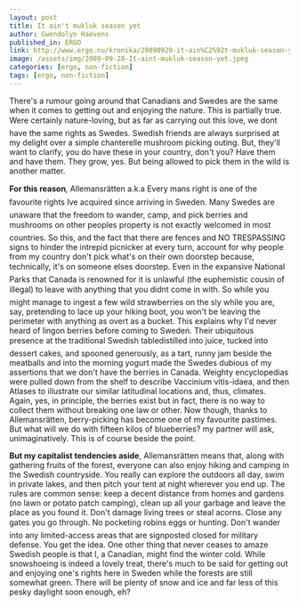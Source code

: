 ```yaml
---
layout: post
title: It ain't mukluk season yet
author: Gwendolyn Haevens
published_in: ERGO
link: http://www.ergo.nu/kronika/20090929-it-ain%C2%92t-mukluk-season-yet
image: /assets/img/2009-09-28-It-aint-mukluk-season-yet.jpeg
categories: [ergo, non-fiction]
tags: [ergo, non-fiction]
---
```

There's a rumour going around that Canadians and Swedes are the same when it comes to getting out and enjoying the nature. This is partially true. <!--more-->
Were certainly nature-loving, but as far as carrying out this love, we dont have the same rights as Swedes. Swedish friends are always surprised at my delight over a simple chanterelle mushroom picking outing. But, they'll want to clarify, you do have these in your country, don't you? Have them and have them. They grow, yes. But being allowed to pick them in the wild is another matter.

**For this reason**, Allemansrätten a.k.a Every mans right is one of the favourite rights Ive acquired since arriving in Sweden. Many Swedes are unaware that the freedom to wander, camp, and pick berries and mushrooms on other peoples property is not exactly welcomed in most countries. So this, and the fact that there are fences and NO TRESPASSING signs to hinder the intrepid picnicker at every turn, account for why people from my country don't pick what's on their own doorstep because, technically, it's on someone elses doorstep. Even in the expansive National Parks that Canada is renowned for it is unlawful (the euphemistic cousin of illegal) to leave with anything that you didnt come in with. So while you might manage to ingest a few wild strawberries on the sly while you are, say, pretending to lace up your hiking boot, you won't be leaving the perimeter with anything as overt as a bucket.
This explains why I'd never heard of lingon berries before coming to Sweden. Their ubiquitous presence at the traditional Swedish tabledistilled into juice, tucked into dessert cakes, and spooned generously, as a tart, runny jam beside the meatballs and into the morning yogurt made the Swedes dubious of my assertions that we don't have the berries in Canada. Weighty encyclopedias were pulled down from the shelf to describe Vaccinium vitis-idaea, and then Atlases to illustrate our similar latitudinal locations and, thus, climates. Again, yes, in principle, the berries exist but in fact, there is no way to collect them without breaking one law or other. Now though, thanks to Allemansrätten, berry-picking has become one of my favourite pastimes. But what will we do with fifteen kilos of blueberries? my partner will ask, unimaginatively. This is of course beside the point.

**But my capitalist tendencies aside**, Allemansrätten means that, along with gathering fruits of the forest, everyone can also enjoy hiking and camping in the Swedish countryside. You really can explore the outdoors all day, swim in private lakes, and then pitch your tent at night wherever you end up. The rules are common sense: keep a decent distance from homes and gardens (no lawn or potato patch camping), clean up all your garbage and leave the place as you found it. Don't damage living trees or steal acorns. Close any gates you go through. No pocketing robins eggs or hunting. Don't wander into any limited-access areas that are signposted closed for military defense. You get the idea.
One other thing that never ceases to amaze Swedish people is that I, a Canadian, might find the winter cold. While snowshoeing is indeed a lovely treat, there's much to be said for getting out and enjoying one's rights here in Sweden while the forests are still somewhat green. There will be plenty of snow and ice and far less of this pesky daylight soon enough, eh?
